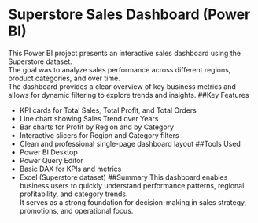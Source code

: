 # Superstore Sales Dashboard (Power BI)
This Power BI project presents an interactive sales dashboard using the Superstore dataset.  
The goal was to analyze sales performance across different regions, product categories, and over time.  
The dashboard provides a clear overview of key business metrics and allows for dynamic filtering to explore trends and insights.
##Key Features
- KPI cards for Total Sales, Total Profit, and Total Orders
- Line chart showing Sales Trend over Years
- Bar charts for Profit by Region and by Category
- Interactive slicers for Region and Category filters
- Clean and professional single-page dashboard layout
##Tools Used
- Power BI Desktop
- Power Query Editor
- Basic DAX for KPIs and metrics
- Excel (Superstore dataset)
##Summary
This dashboard enables business users to quickly understand performance patterns, regional profitability, and category trends.  
It serves as a strong foundation for decision-making in sales strategy, promotions, and operational focus.
